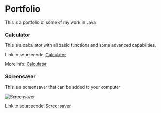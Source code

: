 

# Portfolio
This is a portfolio of some of my work in Java

### Calculator
This is a calculator with all basic functions and some advanced capabilities.

Link to sourcecode: [Calculator](https://github.com/Cosmaniac/Portfolio_2017-2018/tree/master/Calculator)

More info: [Calculator](https://Cosmaniac.github.io/Portfolio_2017-2018/Calculator/README.md)

### Screensaver
This is a screensaver that can be added to your computer

![Screensaver](https://Cosmaniac.github.io/Portfolio_2017-2018/Screensaver/Screen.png)

Link to sourcecode: [Screensaver](https://github.com/Cosmaniac/Portfolio_2017-2018/tree/master/Screensaver)

### 
